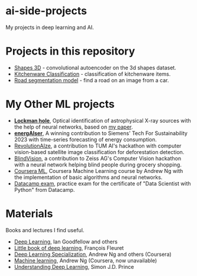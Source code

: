 # ai-side-projects
My projects in deep learning and AI.

# Projects in this repository

- [Shapes 3D](https://github.com/SergeiDBykov/ai-side-projects/tree/main/3dshapes_autoencoder) - convolutional autoencoder on the 3d shapes dataset. 
- [Kitchenware Classification](https://github.com/SergeiDBykov/ai-side-projects/tree/main/kitchenware_classification) - classification of kitchenware items.
- [Road segmentation model](https://github.com/SergeiDBykov/ai-side-projects/tree/main/road_segmentation) - find a road on an image from a car.

# My Other ML projects

- [**Lockman hole**](https://github.com/SergeiDBykov/lockman_hole), Optical identification of astrophysical X-ray sources with the help of neural networks, based on [my paper](https://arxiv.org/abs/2302.13689).
- [**energAIser**](https://github.com/SergeiDBykov/swarm_energAIser), A winning contribution to Siemens' Tech For Sustainability 2023 with time-series forecasting of energy consumption.
- [RevolutionAIze](https://github.com/LeoGitGuy/RevolutionAIze), a contribution to TUM AI's hackathon with computer vision-based satellite image classification for deforestation detection.
- [BlindVision](https://github.com/m2rash/BlindVisionary), a contribution to Zeiss AG's Computer Vision hackathon with a neural network helping blind people during grocery shopping.
- [Coursera ML](https://github.com/SergeiDBykov/ml-coursera-python-assignments), Coursera Machine Learning course by Andrew Ng with the implementation of basic algorithms and neural networks.
- [Datacamp exam](https://github.com/SergeiDBykov/datacamp_practice_exam), practice exam for the certificate of "Data Scientist with Python" from Datacamp.

# Materials

Books and lectures I find useful. 

- [Deep Learning](https://www.deeplearningbook.org), Ian Goodfellow and others
- [Little book of deep learning](https://fleuret.org/public/lbdl.pdf), François Fleuret
- [Deep Learning Specialization](https://www.coursera.org/specializations/deep-learning), Andrew Ng and others (Coursera)
- [Machine learning](https://www.coursera.org/specializations/machine-learning-introduction), Andrew Ng (Coursera, now unavailable)
- [Understanding Deep Learning](https://udlbook.github.io/udlbook/), Simon J.D. Prince



